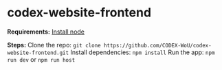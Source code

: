 # codex-website-frontend

**Requirements:**
[Install node](https://nodejs.org/en)

**Steps:**
Clone the repo: `git clone https://github.com/CODEX-WoU/codex-website-frontend.git`
Install dependencies: `npm install`
Run the app: `npm run dev` or `npm run host`
